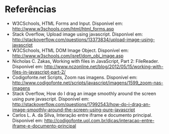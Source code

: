 Referências
=========

- W3CSchools, HTML Forms and Input. Disponível em: http://www.w3schools.com/html/html_forms.asp
- Stack Overflow, Upload image using javascript. Disponível em: http://stackoverflow.com/questions/13373834/upload-image-using-javascript
- W3CSchools, HTML DOM Image Object. Disponível em: http://www.w3schools.com/jsref/dom_obj_image.asp
- Nicholas C. Zakas, Working with files in JavaScript, Part 2: FileReader. Disponível em: http://www.nczonline.net/blog/2012/05/15/working-with-files-in-javascript-part-2/
- Codigofonte.net Scripts, Zoom nas imagens. Disponível em: http://www.codigofonte.net/scripts/javascript/imagens/1599_zoom-nas-imagens
- Stack Overflow, How do I drag an image smoothly around the screen using pure javascript. Disponível em: http://stackoverflow.com/questions/17992543/how-do-i-drag-an-image-smoothly-around-the-screen-using-pure-javascript
- Carlos L. A. da Silva, Interação entre iframe e documento principal. Disponível em: http://codigofonte.uol.com.br/dicas/interacao-entre-iframe-e-documento-principal
